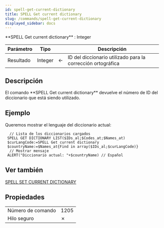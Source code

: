 ```yaml
---
id: spell-get-current-dictionary
title: SPELL Get current dictionary
slug: /commands/spell-get-current-dictionary
displayed_sidebar: docs
---
```


<!--REF #_command_.SPELL Get current dictionary.Syntax-->**SPELL Get current dictionary**  : Integer<!-- END REF-->
<!--REF #_command_.SPELL Get current dictionary.Params-->
| Parámetro | Tipo |  | Descripción |
| --- | --- | --- | --- |
| Resultado | Integer | &#8592; | ID del diccionario utilizado para la corrección ortográfica |

<!-- END REF-->

## Descripción 

<!--REF #_command_.SPELL Get current dictionary.Summary-->El comando **SPELL Get current dictionary** devuelve el número de ID del diccionario que está siendo utilizado.<!-- END REF-->

## Ejemplo 

Queremos mostrar el lenguaje del diccionario actual: 

```4d
  // Lista de los diccionarios cargados
 SPELL GET DICTIONARY LIST($IDs_al;$Codes_at;$Names_at)
 $curLangCode:=SPELL Get current dictionary
 $countryName:=$Names_at{Find in array($IDs_al;$curLangCode)}
  // Mostrar mensaje
 ALERT("Diccionario actual: "+$countryName) // Español
```

## Ver también 

[SPELL SET CURRENT DICTIONARY](spell-set-current-dictionary.md)  

## Propiedades

|  |  |
| --- | --- |
| Número de comando | 1205 |
| Hilo seguro | &cross; |


